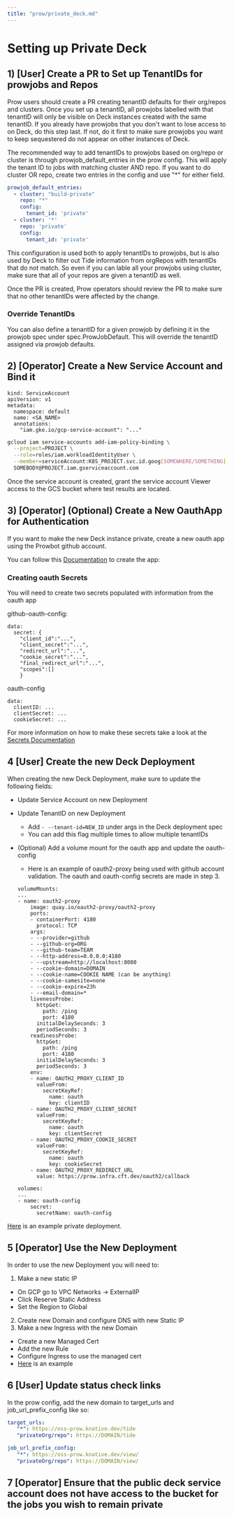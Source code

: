 ```yaml
---
title: "prow/private_deck.md"
---
```


# Setting up Private Deck

## 1) [User] Create a PR to Set up TenantIDs for prowjobs and Repos

Prow users should create a PR creating tenantID defaults for their org/repos and clusters. Once you set up a tenantID, all prowjobs labelled with that tenantID will only be visible on Deck instances created with the same tenantID. If you already have prowjobs that you don't want to lose access to on Deck, do this step last. If not, do it first to make sure prowjobs you want to keep sequestered do not appear on other instances of Deck.

The recommended way to add tenantIDs to prowjobs based on org/repo or cluster is through prowjob_default_entries in the prow config. This will apply the tenant ID to jobs with matching cluster AND repo. If you want to do cluster OR repo, create two entries in the config and use "*" for either field.
```yaml
prowjob_default_entries:
  - cluster: "build-private"
    repo: "*"
    config:
      tenant_id: 'private'
  - cluster: '*'
    repo: 'private'
    config:
      tenant_id: 'private'

```
This configuration is used both to apply tenantIDs to prowjobs, but is also used by Deck to filter out Tide information from orgRepos with tenantIDs that do not match. So even if you can lable all your prowjobs using cluster, make sure that all of your repos are given a tenantID as well.

Once the PR is created, Prow operators should review the PR to make sure that no other tenantIDs were affected by the change.

### Override TenantIDs

You can also define a tenantID for a given prowjob by defining it in the prowjob spec under spec.ProwJobDefault. This will override the tenantID assigned via prowjob defaults.

## 2) [Operator] Create a New Service Account and Bind it

```
kind: ServiceAccount
apiVersion: v1
metadata:
  namespace: default
  name: <SA_NAME>
  annotations:
    "iam.gke.io/gcp-service-account": "..."
```

``` bash
gcloud iam service-accounts add-iam-policy-binding \
  --project=PROJECT \
  --role=roles/iam.workloadIdentityUser \
  --member=serviceAccount:K8S_PROJECT.svc.id.goog[SOMEWHERE/SOMETHING] \
  SOMEBODY@PROJECT.iam.gserviceaccount.com

```

Once the service account is created, grant the service account Viewer access to the GCS bucket where test results are located.
## 3) [Operator] (Optional) Create a New OauthApp for Authentication

If you want to make the new Deck instance private, create a new oauth app using the Prowbot github account. 

You can follow this [Documentation](https://docs.github.com/en/developers/apps/building-oauth-apps/creating-an-oauth-app) to create the app: 
### Creating oauth Secrets

You will need to create two secrets populated with information from the oauth app

github-oauth-config:
```
data: 
  secret: {
    "client_id":"...",
    "client_secret":"...",
    "redirect_url":"...",
    "cookie_secret":"...",
    "final_redirect_url":"...",
    "scopes":[]
    }
```

oauth-config
```
data: 
  clientID: ...
  clientSecret: ...
  cookieSecret: ...
```

For more information on how to make these secrets take a look at the [Secrets Documentation](/prow/prow_secrets.md)

## 4 [User] Create the new Deck Deployment

When creating the new Deck Deployment, make sure to update the following fields:

- Update Service Account on new Deployment
- Update TenantID on new Deployment
    - Add `- --tenant-id=NEW_ID` under args in the Deck deployment spec
    - You can add this flag multiple times to allow multiple tenantIDs
- (Optional) Add a volume mount for the oauth app and update the oauth-config 
    - Here is an example of oauth2-proxy being used with github account validation. The oauth and oauth-config secrets are made in step 3.

    ```
    volumeMounts:
    ...
    - name: oauth2-proxy
        image: quay.io/oauth2-proxy/oauth2-proxy
        ports:
        - containerPort: 4180
          protocol: TCP
        args:
        - --provider=github
        - --github-org=ORG
        - --github-team=TEAM
        - --http-address=0.0.0.0:4180
        - --upstream=http://localhost:8080
        - --cookie-domain=DOMAIN
        - --cookie-name=COOKIE NAME (can be anything)
        - --cookie-samesite=none
        - --cookie-expire=23h
        - --email-domain=*
        livenessProbe:
          httpGet:
            path: /ping
            port: 4180
          initialDelaySeconds: 3
          periodSeconds: 3
        readinessProbe:
          httpGet:
            path: /ping
            port: 4180
          initialDelaySeconds: 3
          periodSeconds: 3
        env:
        - name: OAUTH2_PROXY_CLIENT_ID
          valueFrom:
            secretKeyRef:
              name: oauth
              key: clientID
        - name: OAUTH2_PROXY_CLIENT_SECRET
          valueFrom:
            secretKeyRef:
              name: oauth
              key: clientSecret
        - name: OAUTH2_PROXY_COOKIE_SECRET
          valueFrom:
            secretKeyRef:
              name: oauth
              key: cookieSecret
        - name: OAUTH2_PROXY_REDIRECT_URL
          value: https://prow.infra.cft.dev/oauth2/callback
    ```
    
    ```
    volumes:
    ...
    - name: oauth-config
        secret:
          secretName: oauth-config
    ```

[Here](https://github.com/GoogleCloudPlatform/oss-test-infra/blob/master/prow/oss/cluster/deck_blueprints_deployment.yaml) is an example private deployment.
## 5 [Operator] Use the New Deployment

In order to use the new Deployment you will need to:

1. Make a new static IP
  - On GCP go to VPC Networks -> ExternalIP
  - Click Reserve Static Address
  - Set the Region to Global
2. Create new Domain and configure DNS with new Static IP
3. Make a new Ingress with the new Domain
 - Create a new Managed Cert
 - Add the new Rule
 - Configure Ingress to use the managed cert
 - [Here](https://github.com/GoogleCloudPlatform/oss-test-infra/blob/e1f836416d1b3cd2cebc81454eb7f5f1febbc468/prow/oss/cluster/cluster.yaml#L128) is an example

 ## 6 [User] Update status check links
 
 In the prow config, add the new domain to target_urls and job_url_prefix_config like so:

 ```yaml
 target_urls:
    "*": https://oss-prow.knative.dev/tide
    "privateOrg/repo": https://DOMAIN/tide
```

 ```yaml
 job_url_prefix_config:
    "*": https://oss-prow.knative.dev/view/
    "privateOrg/repo": https://DOMAIN/view/
```

## 7 [Operator] Ensure that the public deck service account does not have access to the bucket for the jobs you wish to remain private
